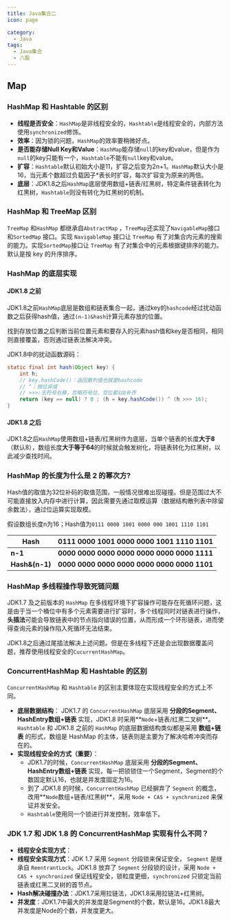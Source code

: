```yaml
---
title: Java集合二
icon: page

category:
  - Java
tags:
  - Java集合
  - 八股
---
```

## Map

### HashMap 和 Hashtable 的区别

- **线程是否安全**：`HashMap`是非线程安全的，`Hashtable`是线程安全的，内部方法使用`synchronized`修饰。
- **效率**：因为锁的问题，`HashMap`的效率要稍微好点。
- **是否能存储Null Key和Value**：`HashMap`能存储`null`的key和value，但是作为`null`的key只能有一个，`Hashtable`不能有`null`key和value。
- **扩容**：`Hashtable`默认初始大小是11，扩容之后变为2n+1。`HashMap`默认大小是16，当元素个数超过负载因子*表长时扩容，每次扩容变为原来的两倍。
- **底层**：JDK1.8之后`HashMap`底层使用数组+链表/红黑树，特定条件链表转化为红黑树，`Hashtable`则没有转化为红黑树的机制。

<!-- more -->

### HashMap 和 TreeMap 区别

`TreeMap` 和`HashMap` 都继承自`AbstractMap` ，`TreeMap`还实现了`NavigableMap`接口和`SortedMap` 接口。实现 `NavigableMap` 接口让 `TreeMap` 有了对集合内元素的搜索的能力。实现`SortedMap`接口让 `TreeMap` 有了对集合中的元素根据键排序的能力。默认是按 key 的升序排序。

### HashMap 的底层实现

#### JDK1.8 之前

JDK1.8之前`HashMap`底层是数组和链表集合一起，通过key的`hashcode`经过扰动函数之后获得hash值，通过`(n-1)&hash`计算元素存放的位置。

找到存放位置之后判断当前位置元素和要存入的元素hash值和key是否相同，相同则直接覆盖，否则通过链表法解决冲突。

JDK1.8中的扰动函数源码：

```java
static final int hash(Object key) {
	int h;
	// key.hashCode()：返回散列值也就是hashcode
	// ^：按位异或
	// >>>:无符号右移，忽略符号位，空位都以0补齐
	return (key == null) ? 0 : (h = key.hashCode()) ^ (h >>> 16);
}
```

#### JDK1.8 之后

JDK1.8之后`HashMap`使用数组+链表/红黑树作为底层，当单个链表的长度**大于8**（默认8），数组长度**大于等于64**的时候就会触发树化，将链表转化为红黑树，以此减少查找时间。

### HashMap 的长度为什么是 2 的幂次方?

Hash值的取值为32位补码的取值范围，一般情况很难出现碰撞。但是范围过大不可能直接放入内存中进行计算，因此需要先通过取模运算（数据结构散列表中除留余数法），通过位运算实现取模。

假设数组长度n为16；Hash值为`0111 0000 1001 0000 000 1001 1110 1101 `

| **Hash** | **0111 0000 1001 0000 0000 1001 1110 1101** |
| ------------ | ------------- |
| **n-1** |**0000 0000 0000 0000 0000 0000 0000 1111** |
| **Hash&(n-1)** |**0000 0000 0000 0000 0000 0000 0000 1101** |

### HashMap 多线程操作导致死链问题

JDK1.7 及之前版本的 `HashMap` 在多线程环境下扩容操作可能存在死循环问题，这是由于当一个桶位中有多个元素需要进行扩容时，多个线程同时对链表进行操作，**头插法**可能会导致链表中的节点指向错误的位置，从而形成一个环形链表，进而使得查询元素的操作陷入死循环无法结束。

JDK1.8之后通过尾插法解决上述问题。但是在多线程下还是会出现数据覆盖问题，推荐使用线程安全的`CucurrentHashMap`。

### ConcurrentHashMap 和 Hashtable 的区别

`ConcurrentHashMap` 和 `Hashtable` 的区别主要体现在实现线程安全的方式上不同。

- **底层数据结构**： JDK1.7 的 `ConcurrentHashMap` 底层采用 **分段的Segment、HashEntry数组+链表** 实现，JDK1.8 时采用**`Node`+链表/红黑二叉树**。`Hashtable` 和 JDK1.8 之前的 `HashMap` 的底层数据结构类似都是采用 **数组+链表** 的形式，数组是 HashMap 的主体，链表则是主要为了解决哈希冲突而存在的。
- **实现线程安全的方式（重要）**：
  - JDK1.7的时候，`ConcurrentHashMap` 底层采用 **分段的Segment、HashEntry数组+链表** 实现，每一把锁锁住一个Segment，Segment的个数固定默认16，也就是并发度固定为16。
  - 到了 JDK1.8 的时候，`ConcurrentHashMap` 已经摒弃了 `Segment` 的概念，改用**`Node`数组+链表/红黑树**，采用 `Node + CAS + synchronized` 来保证并发安全。
  - `Hashtable`使用同一个锁进行并发控制，效率低下。

### JDK 1.7 和 JDK 1.8 的 ConcurrentHashMap 实现有什么不同？

- **线程安全实现方式**：
- **线程安全实现方式**：JDK 1.7 采用 `Segment` 分段锁来保证安全， `Segment` 是继承自 `ReentrantLock`。JDK1.8 放弃了 `Segment` 分段锁的设计，采用 `Node + CAS + synchronized` 保证线程安全，锁粒度更细，`synchronized` 只锁定当前链表或红黑二叉树的首节点。
- **Hash解决碰撞办法**：JDK1.7采用拉链法，JDK1.8采用拉链法+红黑树。
- **并发度**：JDK1.7中最大的并发度是Segment的个数，默认是16。JDK1.8最大并发度是Node的个数，并发度更大。

































































